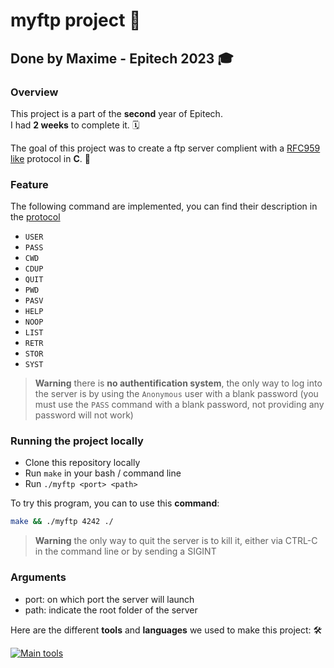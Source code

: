 # myftp project :file_folder:

## Done by Maxime - Epitech 2023 :mortar_board:

### Overview

This project is a part of the **second** year of Epitech.<br>
I had **2 weeks** to complete it. :spiral_calendar:<br>

The goal of this project was to create a ftp server complient with a [RFC959 like](PROTOCOL.txt) protocol in **C**. :open_file_folder:<br>

### Feature

The following command are implemented, you can find their description in the [protocol](PROTOCOL.txt)

* `USER`
* `PASS`
* `CWD`
* `CDUP`
* `QUIT`
* `PWD`
* `PASV`
* `HELP`
* `NOOP`
* `LIST`
* `RETR`
* `STOR`
* `SYST`

> **Warning**
> there is **no authentification system**, the only way to log into the server is by using the `Anonymous` user with a blank password (you must use the `PASS` command with a blank password, not providing any password will not work)

### Running the project locally

* Clone this repository locally
* Run `make` in your bash / command line
* Run `./myftp <port> <path>`

To try this program, you can to use this **command**: <br>

```bash
make && ./myftp 4242 ./
```

> **Warning**
> the only way to quit the server is to kill it, either via CTRL-C in the command line or by sending a SIGINT

### Arguments

* port: on which port the server will launch
* path: indicate the root folder of the server

Here are the different **tools** and **languages** we used to make this project: :hammer_and_wrench:

[![Main tools](https://skillicons.dev/icons?i=c,cmake,idea,github,md&perline=9)](https://github.com/tandpfun/skill-icons)

